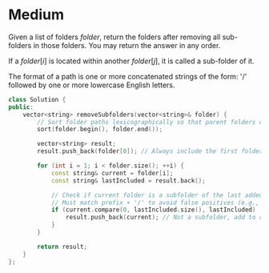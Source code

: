 # Medium

Given a list of folders $folder$, return the folders after removing all sub-folders in those folders. You may return the answer in any order.

If a $folder[i]$ is located within another $folder[j]$, it is called a sub-folder of it.

The format of a path is one or more concatenated strings of the form: '/' followed by one or more lowercase English letters.

```cpp
class Solution {
public:
    vector<string> removeSubfolders(vector<string>& folder) {
        // Sort folder paths lexicographically so that parent folders come before their subfolders
        sort(folder.begin(), folder.end());

        vector<string> result;
        result.push_back(folder[0]); // Always include the first folder (guaranteed to be a root)

        for (int i = 1; i < folder.size(); ++i) {
            const string& current = folder[i];
            const string& lastIncluded = result.back();

            // Check if current folder is a subfolder of the last added one
            // Must match prefix + '/' to avoid false positives (e.g., "/a" and "/ab")
            if (current.compare(0, lastIncluded.size(), lastIncluded) != 0 || current[lastIncluded.size()] != '/') {
                result.push_back(current); // Not a subfolder, add to result
            }
        }

        return result;
    }
};
```
